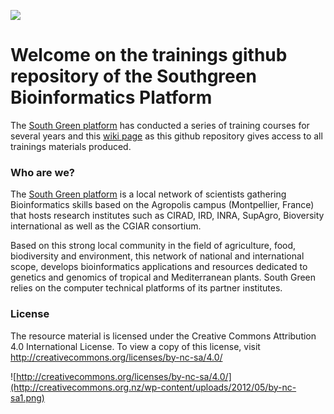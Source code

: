 ![](http://www.southgreen.fr/sites/southgreen.fr/themes/southgreen/logo.png)
# Welcome on the trainings github repository of the Southgreen Bioinformatics Platform 

The [South Green platform](http://www.southgreen.fr/) has conducted a series of training courses for several years and this [wiki page](https://github.com/SouthGreenPlatform/trainings/wiki) as this github repository gives access to all trainings materials produced.

### Who are we?

The [South Green platform](http://www.southgreen.fr/) is a local network of scientists gathering Bioinformatics skills based on the Agropolis campus (Montpellier, France) that hosts research institutes such as CIRAD, IRD, INRA, SupAgro, Bioversity international as well as the CGIAR consortium.

Based on this strong local community in the field of agriculture, food, biodiversity and environment, this network of national and international scope, develops bioinformatics applications and resources dedicated to genetics and genomics of tropical and Mediterranean plants. South Green relies on the computer technical platforms of its partner institutes.

### License
The resource material is licensed under the Creative Commons Attribution 4.0 International License. To view a copy of this license, visit http://creativecommons.org/licenses/by-nc-sa/4.0/

![http://creativecommons.org/licenses/by-nc-sa/4.0/](http://creativecommons.org.nz/wp-content/uploads/2012/05/by-nc-sa1.png)



